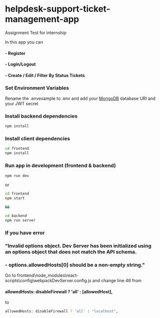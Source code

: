 # helpdesk-support-ticket-management-app
Assignment Test for internship

In this app you can
#### - Register
#### - Login/Logout
#### - Create / Edit / Filter By Status Tickets


### Set Environment Variables

Rename the .envexample to .env and add your [MongoDB](https://www.mongodb.com/) database URI and your JWT secret

### Install backend dependencies

```bash
npm install
```

### Install client dependencies

```bash
cd frontend
npm install
```

### Run app in development (frontend & backend)

```bash
npm run dev
```

or

```bash
cd frontend
npm start

&&

cd backend
npm run server
```


### If you have error 
### "Invalid options object. Dev Server has been initialized using an options object that does not match the API schema.
### - options.allowedHosts[0] should be a non-empty string."
 Go to frontend\node_modules\react-scripts\config\webpackDevServer.config.js and change line 46 from
#### allowedHosts: disableFirewall ? 'all' : [allowedHost],
 to

```bash
allowedHosts: disableFirewall ? 'all' : "localhost",
```

